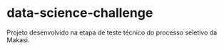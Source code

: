 # data-science-challenge
Projeto desenvolvido na etapa de teste técnico do processo seletivo da Makasi. 
